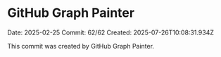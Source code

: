 # GitHub Graph Painter

Date: 2025-02-25
Commit: 62/62
Created: 2025-07-26T10:08:31.934Z

This commit was created by GitHub Graph Painter.
